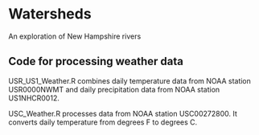 # Watersheds
An exploration of New Hampshire rivers




## Code for processing weather data

USR_US1_Weather.R combines daily temperature data from NOAA station USR0000NWMT and daily precipitation data from NOAA station US1NHCR0012.

USC_Weather.R processes data from NOAA station USC00272800. It converts daily temperature from degrees F to degrees C.

